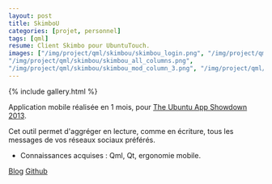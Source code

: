 ```yaml
---
layout: post
title: SkimboU
categories: [projet, personnel]
tags: [qml]
resume: Client Skimbo pour UbuntuTouch.
images: ["/img/project/qml/skimbou/skimbou_login.png", "/img/project/qml/skimbou/skimbou_posts_3.png", 
"/img/project/qml/skimbou/skimbou_all_columns.png", 
"/img/project/qml/skimbou/skimbou_mod_column_3.png", "/img/project/qml/skimbou/skimbou_post_github.png", "/img/project/qml/skimbou/skimbou_server.png", "/img/project/qml/skimbou/skimbou_skimber.png"]
---
```

{% include gallery.html %}

Application mobile réalisée en 1 mois, pour <a href="http://developer.ubuntu.com/2013/08/announcing-the-2013-ubuntu-app-showdown-contest/" target="_blank">The Ubuntu App Showdown 2013</a>.

Cet outil permet d'aggréger en lecture, comme en écriture, tous les messages de vos réseaux sociaux préférés.

* Connaissances acquises : Qml, Qt, ergonomie mobile.

<div class="container-link">
  <a href="http://froggies.github.io/Skimbo/mobile.html" target="_blank">Blog</a>
  <a href="https://github.com/Froggies/Skimbou" target="_blank">Github</a>
</div>

